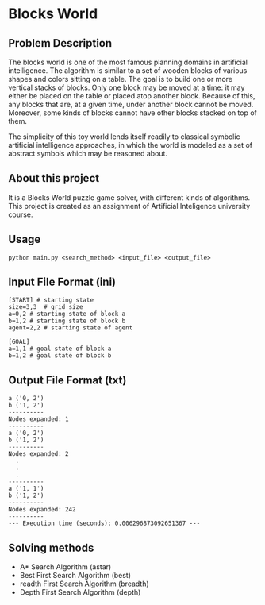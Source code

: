 # Blocks World

## Problem Description

The blocks world is one of the most famous planning domains in artificial intelligence. The algorithm is similar to a set of wooden blocks of various shapes and colors sitting on a table. The goal is to build one or more vertical stacks of blocks. Only one block may be moved at a time: it may either be placed on the table or placed atop another block. Because of this, any blocks that are, at a given time, under another block cannot be moved. Moreover, some kinds of blocks cannot have other blocks stacked on top of them.

The simplicity of this toy world lends itself readily to classical symbolic artificial intelligence approaches, in which the world is modeled as a set of abstract symbols which may be reasoned about.

## About this project

It is a Blocks World puzzle game solver, with different kinds of algorithms. This project is created as an assignment of Artificial Inteligence university course.

## Usage

```
python main.py <search_method> <input_file> <output_file>
```

## Input File Format (ini)

```
[START] # starting state
size=3,3  # grid size
a=0,2 # starting state of block a
b=1,2 # starting state of block b
agent=2,2 # starting state of agent

[GOAL]
a=1,1 # goal state of block a
b=1,2 # goal state of block b
```

## Output File Format (txt)
```
a ('0, 2')
b ('1, 2')
----------
Nodes expanded: 1
----------
a ('0, 2')
b ('1, 2')
----------
Nodes expanded: 2
  .
  .
  .
----------
a ('1, 1')
b ('1, 2')
----------
Nodes expanded: 242
----------
--- Execution time (seconds): 0.006296873092651367 ---
```

## Solving methods

* A* Search Algorithm (astar)
* Best First Search Algorithm (best)
* readth First Search Algorithm (breadth)
* Depth First Search Algorithm (depth)
